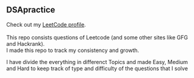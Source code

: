 ## DSApractice
Check out my <a href="https://leetcode.com/shlokjp/">LeetCode profile</a>.<br><br>
This repo consists questions of Leetcode (and some other sites like GFG and Hackrank).<br>
I made this repo to track my consistency and growth.

I have divide the everything in differenct Topics and made Easy, Medium and Hard to keep track of type and difficulty of the questions that I solve
